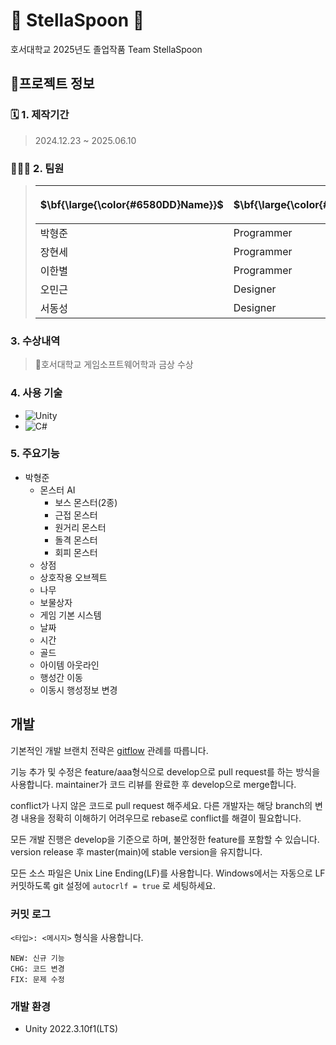 # 👾 StellaSpoon 👾
호서대학교 2025년도 졸업작품 Team StellaSpoon


## 📃프로젝트 정보

### 🗓️ 1. 제작기간
> 2024.12.23 ~ 2025.06.10
### 🧑🏻‍💻‍ 2. 팀원
> |<p>$\bf{\large{\color{#6580DD}Name}}$</p> | <p>$\bf{\large{\color{#6580DD}Position}}$</p> |
> |-----|----------|
> |박형준|Programmer|
> |장현세|Programmer|
> |이한별|Programmer|
> |오민근|Designer|
> |서동성|Designer|


### 3. 수상내역
> 🏅호서대학교 게임소프트웨어학과 금상 수상


### 4. 사용 기술
- ![Unity](https://img.shields.io/badge/unity-%23000000.svg?style=for-the-badge&logo=unity&logoColor=white)
- ![C#](https://img.shields.io/badge/-C%23-008000?logo=Csharp&style=flat)

### 5. 주요기능
- 박형준
  - 몬스터 AI
    - 보스 몬스터(2종)
    - 근접 몬스터
    - 원거리 몬스터
    - 돌격 몬스터
    - 회피 몬스터
  -  상점
  -  상호작용 오브젝트
    - 나무
    - 보물상자 
  -  게임 기본 시스템
    - 날짜
    - 시간
    - 골드
  -  아이템 아웃라인
  -  행성간 이동
   -  이동시 행성정보 변경


## 개발
기본적인 개발 브랜치 전략은 [gitflow](http://jeffkreeftmeijer.com/2010/why-arent-you-using-git-flow/) 관례를 따릅니다.

기능 추가 및 수정은 feature/aaa형식으로 develop으로 pull request를 하는 방식을 사용합니다. maintainer가 코드 리뷰를 완료한 후 develop으로 merge합니다.

conflict가 나지 않은 코드로 pull request 해주세요. 다른 개발자는 해당 branch의 변경 내용을 정확히 이해하기 어려우므로 rebase로 conflict를 해결이 필요합니다.

모든 개발 진행은 develop을 기준으로 하며, 불안정한 feature를 포함할 수 있습니다. version release 후 master(main)에 stable version을 유지합니다.

모든 소스 파일은 Unix Line Ending(LF)를 사용합니다. Windows에서는 자동으로 LF 커밋하도록 git 설정에 `autocrlf = true` 로 세팅하세요.

### 커밋 로그
`<타입>: <메시지>` 형식을 사용합니다.
```
NEW: 신규 기능
CHG: 코드 변경
FIX: 문제 수정
```

### 개발 환경
- Unity 2022.3.10f1(LTS)
